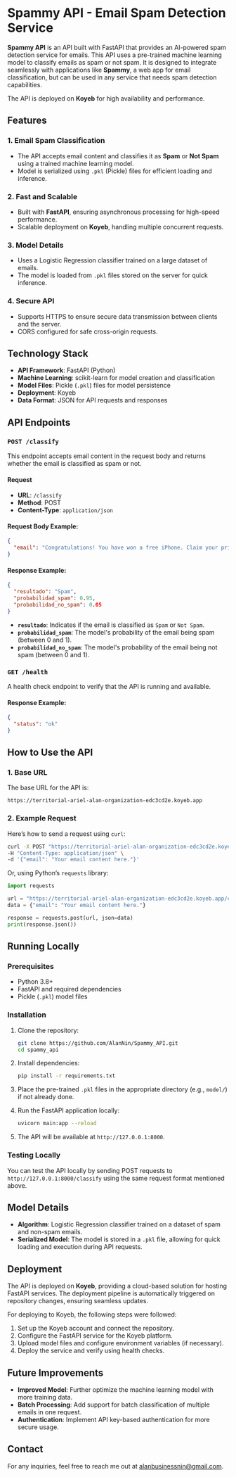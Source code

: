 # Spammy API - Email Spam Detection Service

**Spammy API** is an API built with FastAPI that provides an AI-powered spam detection service for emails. This API uses a pre-trained machine learning model to classify emails as spam or not spam. It is designed to integrate seamlessly with applications like **Spammy**, a web app for email classification, but can be used in any service that needs spam detection capabilities.

The API is deployed on **Koyeb** for high availability and performance.

## Features

### 1. **Email Spam Classification**

- The API accepts email content and classifies it as **Spam** or **Not Spam** using a trained machine learning model.
- Model is serialized using `.pkl` (Pickle) files for efficient loading and inference.

### 2. **Fast and Scalable**

- Built with **FastAPI**, ensuring asynchronous processing for high-speed performance.
- Scalable deployment on **Koyeb**, handling multiple concurrent requests.

### 3. **Model Details**

- Uses a Logistic Regression classifier trained on a large dataset of emails.
- The model is loaded from `.pkl` files stored on the server for quick inference.

### 4. **Secure API**

- Supports HTTPS to ensure secure data transmission between clients and the server.
- CORS configured for safe cross-origin requests.

## Technology Stack

- **API Framework**: FastAPI (Python)
- **Machine Learning**: scikit-learn for model creation and classification
- **Model Files**: Pickle (`.pkl`) files for model persistence
- **Deployment**: Koyeb
- **Data Format**: JSON for API requests and responses

## API Endpoints

### `POST /classify`

This endpoint accepts email content in the request body and returns whether the email is classified as spam or not.

#### Request

- **URL**: `/classify`
- **Method**: POST
- **Content-Type**: `application/json`

#### Request Body Example:

```json
{
  "email": "Congratulations! You have won a free iPhone. Claim your prize now."
}
```

#### Response Example:

```json
{
  "resultado": "Spam",
  "probabilidad_spam": 0.95,
  "probabilidad_no_spam": 0.05
}
```

- **`resultado`**: Indicates if the email is classified as `Spam` or `Not Spam`.
- **`probabilidad_spam`**: The model's probability of the email being spam (between 0 and 1).
- **`probabilidad_no_spam`**: The model's probability of the email being not spam (between 0 and 1).

### `GET /health`

A health check endpoint to verify that the API is running and available.

#### Response Example:

```json
{
  "status": "ok"
}
```

## How to Use the API

### 1. Base URL

The base URL for the API is:

```
https://territorial-ariel-alan-organization-edc3cd2e.koyeb.app
```

### 2. Example Request

Here’s how to send a request using `curl`:

```bash
curl -X POST "https://territorial-ariel-alan-organization-edc3cd2e.koyeb.app/classify" \
-H "Content-Type: application/json" \
-d '{"email": "Your email content here."}'
```

Or, using Python’s `requests` library:

```python
import requests

url = "https://territorial-ariel-alan-organization-edc3cd2e.koyeb.app/classify"
data = {"email": "Your email content here."}

response = requests.post(url, json=data)
print(response.json())
```

## Running Locally

### Prerequisites

- Python 3.8+
- FastAPI and required dependencies
- Pickle (`.pkl`) model files

### Installation

1. Clone the repository:

   ```bash
   git clone https://github.com/AlanNin/Spammy_API.git
   cd spammy_api
   ```

2. Install dependencies:

   ```bash
   pip install -r requirements.txt
   ```

3. Place the pre-trained `.pkl` files in the appropriate directory (e.g., `model/`) if not already done.

4. Run the FastAPI application locally:

   ```bash
   uvicorn main:app --reload
   ```

5. The API will be available at `http://127.0.0.1:8000`.

### Testing Locally

You can test the API locally by sending POST requests to `http://127.0.0.1:8000/classify` using the same request format mentioned above.

## Model Details

- **Algorithm**: Logistic Regression classifier trained on a dataset of spam and non-spam emails.
- **Serialized Model**: The model is stored in a `.pkl` file, allowing for quick loading and execution during API requests.

## Deployment

The API is deployed on **Koyeb**, providing a cloud-based solution for hosting FastAPI services. The deployment pipeline is automatically triggered on repository changes, ensuring seamless updates.

For deploying to Koyeb, the following steps were followed:

1. Set up the Koyeb account and connect the repository.
2. Configure the FastAPI service for the Koyeb platform.
3. Upload model files and configure environment variables (if necessary).
4. Deploy the service and verify using health checks.

## Future Improvements

- **Improved Model**: Further optimize the machine learning model with more training data.
- **Batch Processing**: Add support for batch classification of multiple emails in one request.
- **Authentication**: Implement API key-based authentication for more secure usage.

## Contact

For any inquiries, feel free to reach me out at [alanbusinessnin@gmail.com](alanbusinessnin@gmail.com).
